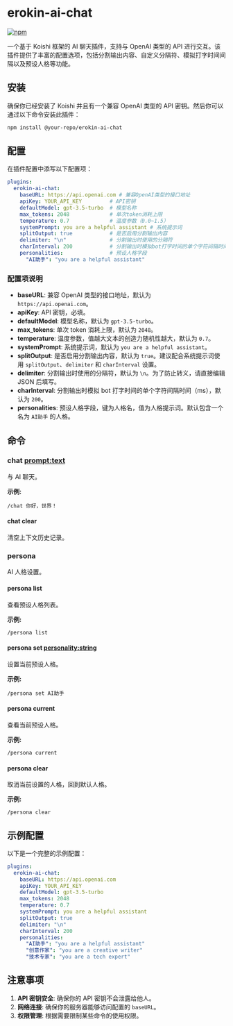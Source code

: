 # erokin-ai-chat

[![npm](https://img.shields.io/npm/v/koishi-plugin-erokin-ai-chat?style=flat-square)](https://www.npmjs.com/package/erokin-ai-chat)


一个基于 Koishi 框架的 AI 聊天插件，支持与 OpenAI 类型的 API 进行交互。该插件提供了丰富的配置选项，包括分割输出内容、自定义分隔符、模拟打字时间间隔以及预设人格等功能。

## 安装

确保你已经安装了 Koishi 并且有一个兼容 OpenAI 类型的 API 密钥。然后你可以通过以下命令安装此插件：

```bash
npm install @your-repo/erokin-ai-chat
```

## 配置

在插件配置中添写以下配置项：

```yaml
plugins:
  erokin-ai-chat:
    baseURL: https://api.openai.com # 兼容OpenAI类型的接口地址
    apiKey: YOUR_API_KEY         # API密钥
    defaultModel: gpt-3.5-turbo  # 模型名称
    max_tokens: 2048             # 单次token消耗上限
    temperature: 0.7             # 温度参数（0.0~1.5）
    systemPrompt: you are a helpful assistant # 系统提示词
    splitOutput: true            # 是否启用分割输出内容
    delimiter: "\n"              # 分割输出时使用的分隔符
    charInterval: 200            # 分割输出时模拟bot打字时间的单个字符间隔时间（ms）
    personalities:               # 预设人格字段
      "AI助手": "you are a helpful assistant"
```

### 配置项说明

- **baseURL**: 兼容 OpenAI 类型的接口地址，默认为 `https://api.openai.com`。
- **apiKey**: API 密钥，必填。
- **defaultModel**: 模型名称，默认为 `gpt-3.5-turbo`。
- **max_tokens**: 单次 token 消耗上限，默认为 `2048`。
- **temperature**: 温度参数，值越大文本的创造力随机性越大，默认为 `0.7`。
- **systemPrompt**: 系统提示词，默认为 `you are a helpful assistant`。
- **splitOutput**: 是否启用分割输出内容，默认为 `true`。建议配合系统提示词使用 `splitOutput`、`delimiter` 和 `charInterval` 设置。
- **delimiter**: 分割输出时使用的分隔符，默认为 `\n`。为了防止转义，请直接编辑 JSON 后填写。
- **charInterval**: 分割输出时模拟 bot 打字时间的单个字符间隔时间（ms），默认为 `200`。
- **personalities**: 预设人格字段，键为人格名，值为人格提示词。默认包含一个名为 `AI助手` 的人格。

## 命令

### chat <prompt:text>

与 AI 聊天。

**示例:**

```plaintext
/chat 你好，世界！
```

#### chat clear

清空上下文历史记录。

### persona

AI 人格设置。

#### persona list

查看预设人格列表。

**示例:**

```plaintext
/persona list
```

#### persona set <personality:string>

设置当前预设人格。

**示例:**

```plaintext
/persona set AI助手
```

#### persona current

查看当前预设人格。

**示例:**

```plaintext
/persona current
```

#### persona clear

取消当前设置的人格，回到默认人格。

**示例:**

```plaintext
/persona clear
```

## 示例配置

以下是一个完整的示例配置：

```yaml
plugins:
  erokin-ai-chat:
    baseURL: https://api.openai.com
    apiKey: YOUR_API_KEY
    defaultModel: gpt-3.5-turbo
    max_tokens: 2048
    temperature: 0.7
    systemPrompt: you are a helpful assistant
    splitOutput: true
    delimiter: "\n"
    charInterval: 200
    personalities:
      "AI助手": "you are a helpful assistant"
      "创意作家": "you are a creative writer"
      "技术专家": "you are a tech expert"
```

## 注意事项

1. **API 密钥安全**: 确保你的 API 密钥不会泄露给他人。
2. **网络连接**: 确保你的服务器能够访问配置的 `baseURL`。
3. **权限管理**: 根据需要限制某些命令的使用权限。
